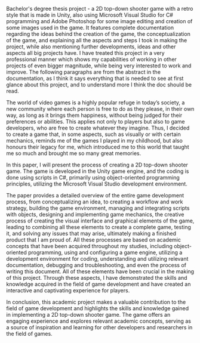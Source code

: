 Bachelor's degree thesis project - a 2D top-down shooter game with a retro style that is made in Unity, also using Microsoft Visual Studio for C# programming and Adobe Photoshop for some image editing and creation of some images used in the game. It features complete documentation regarding the ideas behind the creation of the game, the conceptualization of the game, and explaining all the aspects and steps I took in making the project, while also mentioning further developments, ideas and other aspects all big projects have. I have treated this project in a very professional manner which shows my capabilities of working in other projects of even bigger magnitude, while being very interested to work and improve.
The following paragraphs are from the abstract in the documentation, as I think it says everything that is needed to see at first glance about this project, and to understand more I think the doc should be read.

The world of video games is a highly popular refuge in today’s society, a new community where each person is free to do as they please, in their own way, as long as it brings them happiness, without being judged for their preferences or abilities. This applies not only to players but also to game developers, who are free to create whatever they imagine. Thus, I decided to create a game that, in some aspects, such as visually or with certain mechanics, reminds me of the games I played in my childhood, but also honours their legacy for me, which introduced me to this world that taught me so much and brought me so many great memories. 
  
  In this paper, I will present the process of creating a 2D top-down shooter game. The game is developed in the Unity game engine, and the coding is done using scripts in C#, primarily using object-oriented programming principles, utilizing the Microsoft Visual Studio development environment.
  
  The paper provides a detailed overview of the entire game development process, from conceptualizing an idea, to creating a workflow and work strategy, building the game environment, managing and integrating scripts with objects, designing and implementing game mechanics, the creative process of creating the visual interface and graphical elements of the game, leading to combining all these elements to create a complete game, testing it, and solving any issues that may arise, ultimately making a finished product that I am proud of. All these processes are based on academic concepts that have been acquired throughout my studies, including object-oriented programming, using and configuring a game engine, utilizing a development environment for coding, understanding and utilizing relevant documentation, debugging and troubleshooting, and even the process of writing this document. All of these elements have been crucial in the making of this project. Through these aspects, I have demonstrated the skills and knowledge acquired in the field of game development and have created an interactive and captivating experience for players.
  
  In conclusion, this academic project makes a valuable contribution to the field of game development and highlights the skills and knowledge gained in implementing a 2D top-down shooter game. The game offers an engaging experience and explores relevant academic concepts, serving as a source of inspiration and learning for other developers and researchers in the field of games.

